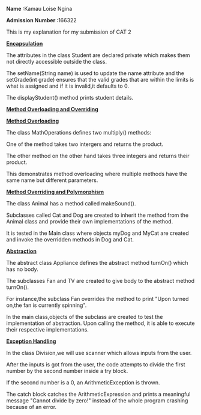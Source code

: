 **Name** :Kamau Loise Ngina 

**Admission Number** :166322

This is my explanation for my submission of CAT 2

<ins>**Encapsulation**</ins>

The attributes in the class Student are declared private which makes them not directly accessible outside the class.

The setName(String name) is used to update the name attribute and the setGrade(int grade) ensures that the valid grades that are within the limits is what is assigned and if it is invalid,it defaults to 0.

The displayStudent() method prints student details.

<ins>**Method Overloading and Overriding**</ins>

<ins>**Method Overloading**</ins>

The class MathOperations defines two multiply() methods:

One of the method takes two intergers and returns the product.

The other method on the other hand takes three integers and returns their product.

This demonstrates method overloading where multiple methods have the same name but different parameters.

<ins>**Method Overriding and Polymorphism**</ins>

The class Animal has a method called makeSound().

Subclasses called Cat and Dog are created to inherit the method from the Animal class and provide their own implementations of the method.

It is tested in the Main class where objects myDog and MyCat are created and invoke the overridden methods in Dog and Cat.

<ins>**Abstraction**</ins>

The abstract class Appliance defines the abstract method turnOn() which has no body.

The subclasses Fan and TV are created to give body to the abstract method turnOn().

For instance,the subclass Fan overrides the method to print "Upon turned on,the fan is currently spinning".

In the main class,objects of the subclass are created to test the implementation of abstraction. Upon calling the method, it is able to execute their respective implementations.

<ins>**Exception Handling**</ins>

In the class Division,we will use scanner which allows inputs from the user.

After the inputs is got from the user, the code attempts to divide the first number by the second number inside a try block.

If the second number is a 0, an ArithmeticException is thrown.

The catch block catches the ArithmeticExpression and prints a meaningful message "Cannot divide by zero!" instead of the whole program crashing because of an error.







